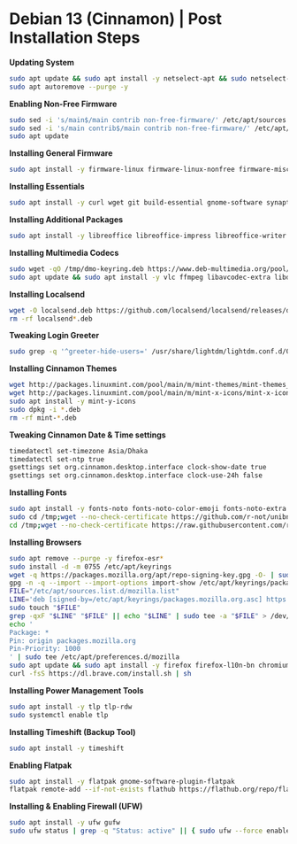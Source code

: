 # Debian 13 (Cinnamon) | Post Installation Steps

**Updating System**
``` bash
sudo apt update && sudo apt install -y netselect-apt && sudo netselect-apt && sudo apt full-upgrade -y
sudo apt autoremove --purge -y
```

**Enabling Non-Free Firmware**
``` bash
sudo sed -i 's/main$/main contrib non-free-firmware/' /etc/apt/sources.list
sudo sed -i 's/main contrib$/main contrib non-free-firmware/' /etc/apt/sources.list
sudo apt update
```

**Installing General Firmware**
``` bash
sudo apt install -y firmware-linux firmware-linux-nonfree firmware-misc-nonfree dkms linux-headers-$(uname -r) intel-microcode amd64-microcode mesa-utils
```

**Installing Essentials**
``` bash
sudo apt install -y curl wget git build-essential gnome-software synaptic gdebi gparted gnome-disk-utility libfuse2 
```

**Installing Additional Packages**
``` bash
sudo apt install -y libreoffice libreoffice-impress libreoffice-writer libreoffice-calc celluloid rhythmbox gimp gimp-data gimp-data-extras inkscape bleachbit gedit gedit-plugins gedit-plugins-common nala p7zip p7zip-full unzip
```

**Installing Multimedia Codecs**
``` bash
sudo wget -qO /tmp/dmo-keyring.deb https://www.deb-multimedia.org/pool/main/d/deb-multimedia-keyring/deb-multimedia-keyring_2024.9.1_all.deb && sudo dpkg -i /tmp/dmo-keyring.deb && echo "Types: deb\nURIs: https://www.deb-multimedia.org\nSuites: trixie\nComponents: main non-free\nSigned-By: /usr/share/keyrings/deb-multimedia-keyring.pgp\nEnabled: yes" | sudo tee /etc/apt/sources.list.d/dmo.sources >/dev/null
sudo apt update && sudo apt install -y vlc ffmpeg libavcodec-extra libdvdcss2 gstreamer1.0-plugins-bad gstreamer1.0-plugins-ugly audacious audacious-plugins handbrake-gtk kodi
```

**Installing Localsend**
``` bash
wget -O localsend.deb https://github.com/localsend/localsend/releases/download/v1.17.0/LocalSend-1.17.0-linux-x86-64.deb;dpkg -i localsend.deb 
rm -rf localsend*.deb
```

**Tweaking Login Greeter**
``` bash
sudo grep -q '^greeter-hide-users=' /usr/share/lightdm/lightdm.conf.d/01_debian.conf && sudo sed -i 's/^greeter-hide-users=.*/greeter-hide-users=false/' /usr/share/lightdm/lightdm.conf.d/01_debian.conf || echo "greeter-hide-users=false" | sudo tee -a /usr/share/lightdm/lightdm.conf.d/01_debian.conf
```

**Installing Cinnamon Themes**
``` bash
wget http://packages.linuxmint.com/pool/main/m/mint-themes/mint-themes_1.8.3_all.deb
wget http://packages.linuxmint.com/pool/main/m/mint-x-icons/mint-x-icons_1.5.3_all.deb
sudo apt install -y mint-y-icons
sudo dpkg -i *.deb
rm -rf mint-*.deb
```

**Tweaking Cinnamon Date & Time settings**
``` bash
timedatectl set-timezone Asia/Dhaka
timedatectl set-ntp true
gsettings set org.cinnamon.desktop.interface clock-show-date true
gsettings set org.cinnamon.desktop.interface clock-use-24h false
```

**Installing Fonts**
``` bash
sudo apt install -y fonts-noto fonts-noto-color-emoji fonts-noto-extra fonts-noto-unhinted    
sudo cd /tmp;wget --no-check-certificate https://github.com/r-not/unibnfonts/archive/master.tar.gz -O ubf.tar.gz;sudo tar -xvf ubf.tar.gz -C /usr/share/fonts/;rm ubf.tar.gz
cd /tmp;wget --no-check-certificate https://raw.githubusercontent.com/r-not/MyLinuxConfFiles/refs/heads/master/Common-Configs/bn-font-set.sh -O bn-font-set.sh;sh ./bn-font-set.sh
```

**Installing Browsers**
``` bash
sudo apt remove --purge -y firefox-esr*
sudo install -d -m 0755 /etc/apt/keyrings
wget -q https://packages.mozilla.org/apt/repo-signing-key.gpg -O- | sudo tee /etc/apt/keyrings/packages.mozilla.org.asc > /dev/null
gpg -n -q --import --import-options import-show /etc/apt/keyrings/packages.mozilla.org.asc | awk '/pub/{getline; gsub(/^ +| +$/,""); if($0 == "35BAA0B33E9EB396F59CA838C0BA5CE6DC6315A3") print "\nThe key fingerprint matches ("$0").\n"; else print "\nVerification failed: the fingerprint ("$0") does not match the expected one.\n"}'
FILE="/etc/apt/sources.list.d/mozilla.list"
LINE='deb [signed-by=/etc/apt/keyrings/packages.mozilla.org.asc] https://packages.mozilla.org/apt mozilla main'
sudo touch "$FILE"
grep -qxF "$LINE" "$FILE" || echo "$LINE" | sudo tee -a "$FILE" > /dev/null
echo '
Package: *
Pin: origin packages.mozilla.org
Pin-Priority: 1000
' | sudo tee /etc/apt/preferences.d/mozilla
sudo apt update && sudo apt install -y firefox firefox-l10n-bn chromium
curl -fsS https://dl.brave.com/install.sh | sh
```

**Installing Power Management Tools**
``` bash
sudo apt install -y tlp tlp-rdw
sudo systemctl enable tlp
```

**Installing Timeshift (Backup Tool)**
``` bash
sudo apt install -y timeshift
```

**Enabling Flatpak**
``` bash
sudo apt install -y flatpak gnome-software-plugin-flatpak
flatpak remote-add --if-not-exists flathub https://flathub.org/repo/flathub.flatpakrepo
```

**Installing & Enabling Firewall (UFW)**
``` bash
sudo apt install -y ufw gufw
sudo ufw status | grep -q "Status: active" || { sudo ufw --force enable && sudo systemctl enable --now ufw; }
```
